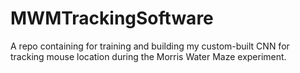 # MWMTrackingSoftware
A repo containing for training and building my custom-built CNN for tracking mouse location during the Morris Water Maze experiment.
